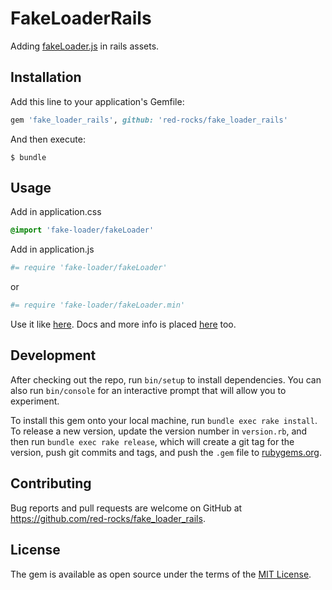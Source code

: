 # FakeLoaderRails

Adding [fakeLoader.js](https://github.com/joaopereirawd/fakeLoader.js) in rails assets.

## Installation

Add this line to your application's Gemfile:

```ruby
gem 'fake_loader_rails', github: 'red-rocks/fake_loader_rails'
```

And then execute:

    $ bundle

<!---
Or install it yourself as:

    $ gem install fake_loader_rails
--->

## Usage

Add in application.css

```sass
@import 'fake-loader/fakeLoader'
```

Add in application.js

```coffee
#= require 'fake-loader/fakeLoader'
```
or
```coffee
#= require 'fake-loader/fakeLoader.min'
```

Use it like [here](https://github.com/joaopereirawd/fakeLoader.js). Docs and more info is placed [here](http://joaopereirawd.github.io/fakeLoader.js/) too.

## Development

After checking out the repo, run `bin/setup` to install dependencies. You can also run `bin/console` for an interactive prompt that will allow you to experiment.

To install this gem onto your local machine, run `bundle exec rake install`. To release a new version, update the version number in `version.rb`, and then run `bundle exec rake release`, which will create a git tag for the version, push git commits and tags, and push the `.gem` file to [rubygems.org](https://rubygems.org).

## Contributing

Bug reports and pull requests are welcome on GitHub at https://github.com/red-rocks/fake_loader_rails.


## License

The gem is available as open source under the terms of the [MIT License](http://opensource.org/licenses/MIT).
